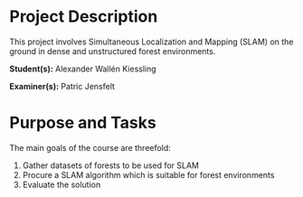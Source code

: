 # Project Description

This project involves Simultaneous Localization and Mapping (SLAM) on the ground in dense and unstructured forest environments.

**Student(s):** Alexander Wallén Kiessling

**Examiner(s):** Patric Jensfelt

# Purpose and Tasks

The main goals of the course are threefold: 
1. Gather datasets of forests to be used for SLAM
2. Procure a SLAM algorithm which is suitable for forest environments
3. Evaluate the solution
